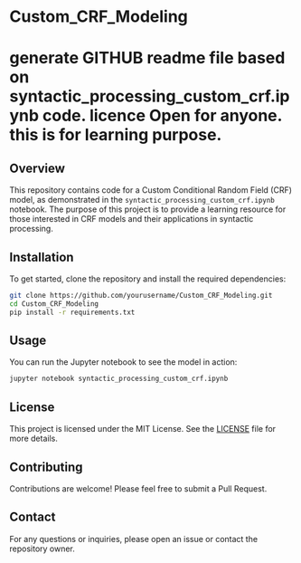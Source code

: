 # Custom_CRF_Modeling
# generate GITHUB readme file based on syntactic_processing_custom_crf.ipynb code. licence Open for anyone. this is for learning purpose. 
## Overview

This repository contains code for a Custom Conditional Random Field (CRF) model, as demonstrated in the `syntactic_processing_custom_crf.ipynb` notebook. The purpose of this project is to provide a learning resource for those interested in CRF models and their applications in syntactic processing.

## Installation

To get started, clone the repository and install the required dependencies:

```bash
git clone https://github.com/yourusername/Custom_CRF_Modeling.git
cd Custom_CRF_Modeling
pip install -r requirements.txt
```

## Usage

You can run the Jupyter notebook to see the model in action:

```bash
jupyter notebook syntactic_processing_custom_crf.ipynb
```

## License

This project is licensed under the MIT License. See the [LICENSE](LICENSE) file for more details.

## Contributing

Contributions are welcome! Please feel free to submit a Pull Request.

## Contact

For any questions or inquiries, please open an issue or contact the repository owner.


